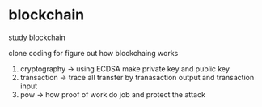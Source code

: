 # blockchain
study blockchain


clone coding for figure out how blockchaing works

1. cryptography -> using ECDSA make private key and public key
2. transaction -> trace all transfer by tranasaction output and transaction input
3. pow -> how proof of work do job and protect the attack
